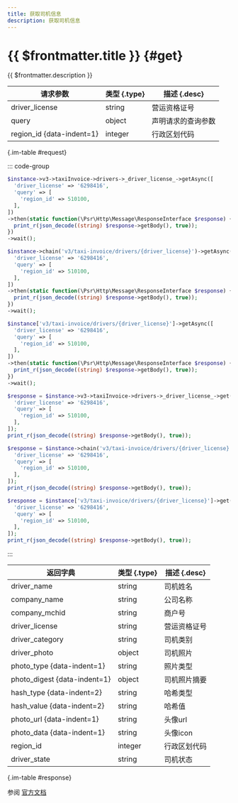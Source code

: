 ```yaml
---
title: 获取司机信息
description: 获取司机信息
---
```


# {{ $frontmatter.title }} {#get}

{{ $frontmatter.description }}

| 请求参数 | 类型 {.type} | 描述 {.desc}
| --- | --- | ---
| driver_license | string | 营运资格证号
| query | object | 声明请求的查询参数
| region_id {data-indent=1} | integer | 行政区划代码

{.im-table #request}

::: code-group

```php [异步纯链式]
$instance->v3->taxiInvoice->drivers->_driver_license_->getAsync([
  'driver_license' => '6298416',
  'query' => [
    'region_id' => 510100,
  ],
])
->then(static function(\Psr\Http\Message\ResponseInterface $response) {
  print_r(json_decode((string) $response->getBody(), true));
})
->wait();
```

```php [异步声明式]
$instance->chain('v3/taxi-invoice/drivers/{driver_license}')->getAsync([
  'driver_license' => '6298416',
  'query' => [
    'region_id' => 510100,
  ],
])
->then(static function(\Psr\Http\Message\ResponseInterface $response) {
  print_r(json_decode((string) $response->getBody(), true));
})
->wait();
```

```php [异步属性式]
$instance['v3/taxi-invoice/drivers/{driver_license}']->getAsync([
  'driver_license' => '6298416',
  'query' => [
    'region_id' => 510100,
  ],
])
->then(static function(\Psr\Http\Message\ResponseInterface $response) {
  print_r(json_decode((string) $response->getBody(), true));
})
->wait();
```

```php [同步纯链式]
$response = $instance->v3->taxiInvoice->drivers->_driver_license_->get([
  'driver_license' => '6298416',
  'query' => [
    'region_id' => 510100,
  ],
]);
print_r(json_decode((string) $response->getBody(), true));
```

```php [同步声明式]
$response = $instance->chain('v3/taxi-invoice/drivers/{driver_license}')->get([
  'driver_license' => '6298416',
  'query' => [
    'region_id' => 510100,
  ],
]);
print_r(json_decode((string) $response->getBody(), true));
```

```php [同步属性式]
$response = $instance['v3/taxi-invoice/drivers/{driver_license}']->get([
  'driver_license' => '6298416',
  'query' => [
    'region_id' => 510100,
  ],
]);
print_r(json_decode((string) $response->getBody(), true));
```

:::

| 返回字典 | 类型 {.type} | 描述 {.desc}
| --- | --- | ---
| driver_name | string | 司机姓名
| company_name | string | 公司名称
| company_mchid | string | 商户号
| driver_license | string | 营运资格证号
| driver_category | string | 司机类别
| driver_photo | object | 司机照片
| photo_type {data-indent=1} | string | 照片类型
| photo_digest {data-indent=1} | object | 司机照片摘要
| hash_type {data-indent=2} | string | 哈希类型
| hash_value {data-indent=2} | string | 哈希值
| photo_url {data-indent=1} | string | 头像url
| photo_data {data-indent=1} | string | 头像icon
| region_id | integer | 行政区划代码
| driver_state | string | 司机状态

{.im-table #response}

参阅 [官方文档](https://pay.weixin.qq.com/docs/partner/apis/taxi-fapiao/driver/query-driver.html)
